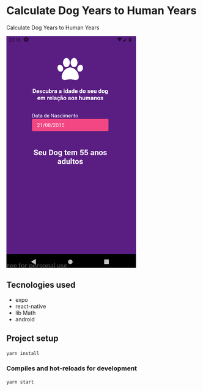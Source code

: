 Calculate Dog Years to Human Years
==============

Calculate Dog Years to Human Years

![](screenshot.png )

## Tecnologies used
* expo
* react-native
* lib Math
* android


## Project setup
```
yarn install
```

### Compiles and hot-reloads for development
```
yarn start
```

